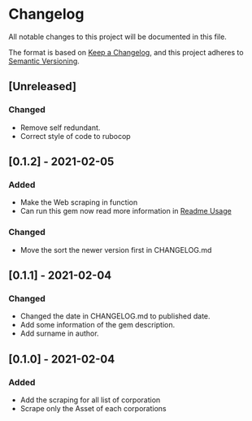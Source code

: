# Changelog

All notable changes to this project will be documented in this file.

The format is based on [Keep a Changelog](https://keepachangelog.com/en/1.0.0/), and this project adheres
to [Semantic Versioning](https://semver.org/spec/v2.0.0.html).

## [Unreleased]

### Changed

- Remove self redundant.
- Correct style of code to rubocop

## [0.1.2] - 2021-02-05

### Added

- Make the Web scraping in function
- Can run this gem now read more information in [Readme Usage](https://github.com/james31366/Web-Scraping-HW3-SSD#usage)

### Changed

- Move the sort the newer version first in CHANGELOG.md

## [0.1.1] - 2021-02-04

### Changed

- Changed the date in CHANGELOG.md to published date.
- Add some information of the gem description.
- Add surname in author.

## [0.1.0] - 2021-02-04

### Added

- Add the scraping for all list of corporation
- Scrape only the Asset of each corporations

